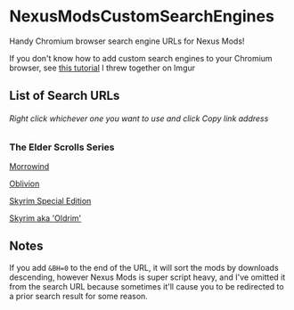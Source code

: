 # NexusModsCustomSearchEngines
Handy Chromium browser search engine URLs for Nexus Mods! 

If you don't know how to add custom search engines to your Chromium browser, see [this tutorial](https://imgur.com/gallery/e1tstEi) I threw together on Imgur

## List of Search URLs
###### Right click whichever one you want to use and click *Copy link address*

### The Elder Scrolls Series

[Morrowind](https://www.nexusmods.com/morrowind/search/?gsearch=%s&gsearchtype=mods&tab=mods)

[Oblivion](https://www.nexusmods.com/oblivion/search/?gsearch=%s&gsearchtype=mods&tab=mods)

[Skyrim Special Edition](https://www.nexusmods.com/skyrimspecialedition/search/?gsearch=%s&gsearchtype=mods&tab=mods)

[Skyrim aka 'Oldrim'](https://www.nexusmods.com/skyrim/search/?gsearch=%s&gsearchtype=mods&tab=mods)


## Notes
If you add `&BH=0` to the end of the URL, it will sort the mods by downloads descending, however Nexus Mods is super script heavy, and I've omitted it from the search URL because sometimes it'll cause you to be redirected to a prior search result for some reason.

